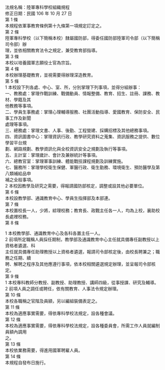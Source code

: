 法規名稱：陸軍專科學校組織規程  
修正日期：民國 106 年 10 月 27 日  
第 1 條  
本規程依軍事教育條例第十九條第一項規定訂定之。  
第 2 條  
陸軍專科學校（以下簡稱本校）隸屬國防部，得委任國防部陸軍司令部（以下簡稱司令部）辦  
理，並依相關教育法令之規定，兼受教育部指導。  
第 3 條  
本校以培養國軍志願役士官為宗旨。  
第 4 條  
本校辦理基礎教育，並視需要得辦理深造教育。  
第 5 條  
1 本校設下列各處、中心、室、所，分別掌理下列事項，並得分組辦事：  
一、教務處：掌理作戰訓練、戰備動員、情報整備、教育、招生、註冊、課務、教材、學籍及其  
他教務等事項。  
二、學員生事務處：掌理心理輔導服務、社團活動指導、愛國教育、保防安全、民事工作及新聞  
處理等事項。  
三、總務處：掌理文書、人事、後勤、工程營建、採購招標及其他總務事項。  
四、資訊圖書中心：掌理資訊行政、教學研究資料之蒐集、資訊服務之提供、數位學習平台規  
劃、網路規劃、教學資訊化與全校資訊安全之規劃及執行等事項。  
五、主計室：掌理歲計、會計及兼辦統計等事項。  
六、總教官室：掌理軍事訓練、體能戰技課程規劃及訓練實施。  
七、醫務所：掌理學校衛生保健、軍醫行政、衛生勤務、環境衛生、預防醫學及第八類補給品申  
補之全般事項。  
2 本校因教學及研究之需要，得報請國防部核定，調整或設其他必要單位。  
第 6 條  
本校設教學部、通識教育中心、學員生指揮部及本部連。  
第 7 條  
本校置校長一人，少將，綜理校務；教育長、政戰主任各一人，均為上校，襄助校長處裡校務。  
第 8 條  


1 本校教學部、通識教育中心及各科各置主任一人。  
2 前項所定職稱人員採任期制，教學部及通識教育中心主任就具備專任副教授以上資格者遴選、科  
主任就具備專任助理教授以上資格者遴選，報請司令部核定後，由校長聘兼之；職務之任期、續  
聘、解聘之程序及其他應遵行事項，依本校相關遴選規定辦理，並呈報司令部核定。  
第 9 條  
1 本校專科教師分教授、副教授、助理教授、講師四級，從事授課、研究及輔導。  
2 前項人員之調任或聘任，依有關教育、人事法令規定辦理。  
第 10 條  
本校各職稱之官階及員額，另以編組裝備表定之。  
第 11 條  
本校為適應事實需要，得依專科學校法規定，設各種會議。  
第 12 條  
本校為適應事實需要，得依專科學校法規定，設各種委員會，所需工作人員就編制員額內調用  
之。  
第 13 條  
本校依業務需要，得進用國軍聘雇人員。  
第 14 條  
本規程自發布日施行。  


